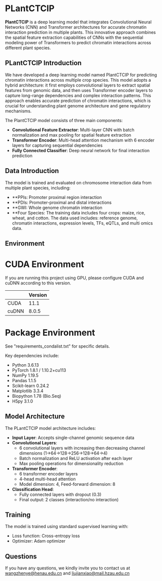 # PLantCTCIP

**PlantCTCIP** is a deep learning model that integrates Convolutional Neural Networks (CNN) and Transformer architectures for accurate chromatin interaction prediction in multiple plants. This innovative approach combines the spatial feature extraction capabilities of CNNs with the sequential modeling power of Transformers to predict chromatin interactions across different plant species.


## PLantCTCIP Introduction

We have developed a deep learning model named PlantCTCIP for predicting chromatin interactions across multiple crop species. This model adopts a hybrid architecture: it first employs convolutional layers to extract spatial features from genomic data, and then uses Transformer encoder layers to capture long-range dependencies and complex interaction patterns. This approach enables accurate prediction of chromatin interactions, which is crucial for understanding plant genome architecture and gene regulatory mechanisms.


The PlantCTCIP model consists of three main components:
- **Convolutional Feature Extractor**: Multi-layer CNN with batch normalization and max pooling for spatial feature extraction
- **Transformer Encoder**: Multi-head attention mechanism with 6 encoder layers for capturing sequential dependencies
- **Fully Connected Classifier**: Deep neural network for final interaction prediction

## Data Introduction

The model is trained and evaluated on chromosome interaction data from multiple plant species, including:
- **PPIs: Promoter proximal region interaction
- **PDIs: Promoter-proximal and distal interactions
- **GWI: Whole genome chromatin interaction
- **Four Species: The training data includes four crops: maize, rice, wheat, and cotton. The data used includes: reference genome, chromatin interactions, expression levels, TFs, eQTLs, and multi omics data.

## Environment

# CUDA Environment

If you are running this project using GPU, please configure CUDA and cuDNN according to this version.

|       | Version |
| :---- | ------- |
| CUDA  | 11.1    |
| cuDNN | 8.0.5   |

# Package Environment

See "requirements_condalist.txt" for specific details.

Key dependencies include:
- Python 3.6.13
- PyTorch 1.8.1 / 1.10.2+cu113
- NumPy 1.19.5
- Pandas 1.1.5
- Scikit-learn 0.24.2
- Matplotlib 3.3.4
- Biopython 1.78 (Bio.Seq)
- H5py 3.1.0

## Model Architecture

The PLantCTCIP model architecture includes:

- **Input Layer**: Accepts single-channel genomic sequence data
- **Convolutional Layers**: 
  - 6 convolutional layers with increasing then decreasing channel dimensions (1→64→128→256→128→64→4)
  - Batch normalization and ReLU activation after each layer
  - Max pooling operations for dimensionality reduction
- **Transformer Encoder**:
  - 6 transformer encoder layers
  - 4-head multi-head attention
  - Model dimension: 4, Feed-forward dimension: 8
- **Classification Head**:
  - Fully connected layers with dropout (0.3)
  - Final output: 2 classes (interaction/no interaction)

## Training

The model is trained using standard supervised learning with:
- Loss function: Cross-entropy loss
- Optimizer: Adam optimizer


## Questions

If you have any questions, we kindly invite you to contact us at wangzhenye@henau.edu.cn and liujianxiao@mail.hzau.edu.cn

